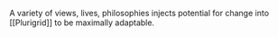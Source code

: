 A variety of views, lives, philosophies injects potential for change into [[Plurigrid]] to be maximally adaptable. 